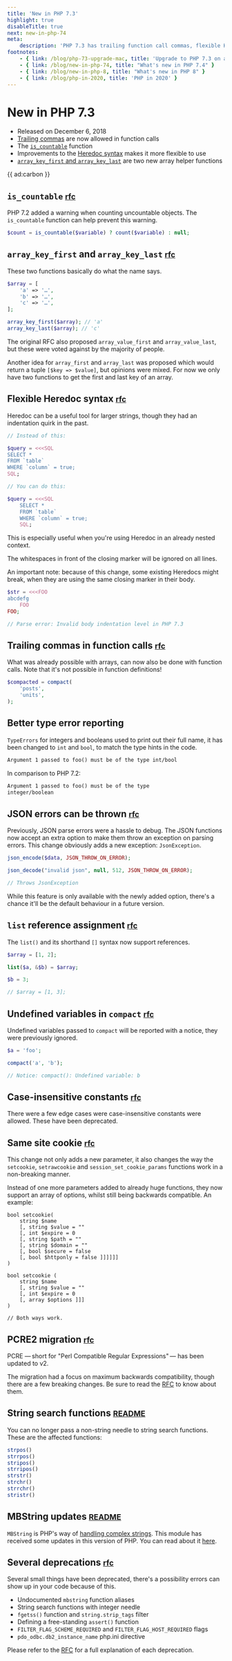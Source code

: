 ```yaml
---
title: 'New in PHP 7.3'
highlight: true
disableTitle: true
next: new-in-php-74
meta:
    description: 'PHP 7.3 has trailing function call commas, flexible Heredoc, the is_countable function and more.'
footnotes:
    - { link: /blog/php-73-upgrade-mac, title: 'Upgrade to PHP 7.3 on a Mac' }
    - { link: /blog/new-in-php-74, title: "What's new in PHP 7.4" }
    - { link: /blog/new-in-php-8, title: "What's new in PHP 8" }
    - { link: /blog/php-in-2020, title: 'PHP in 2020' }
---
```


# New in PHP 7.3

- Released on December 6, 2018
- [Trailing commas](#trailing-commas-in-function-calls-rfc) are now allowed in function calls
- The [`is_countable`](#is_countable-rfc) function
- Improvements to the [Heredoc syntax](#flexible-heredoc-syntax-rfc) makes it more flexible to use
- [`array_key_first` and `array_key_last`](#array_key_first-and-array_key_last-rfc) are two new array helper functions


{{ ad:carbon }}


## `is_countable` <small>[rfc](*https://wiki.php.net/rfc/is-countable)</small>

PHP 7.2 added a warning when counting uncountable objects. 
The `is_countable` function can help prevent this warning.

```php
$count = is_countable($variable) ? count($variable) : null;
```

## `array_key_first` and `array_key_last` <small>[rfc](*https://wiki.php.net/rfc/array_key_first_last)</small>

These two functions basically do what the name says.

```php
$array = [
    'a' => '…',
    'b' => '…',
    'c' => '…',
];

array_key_first($array); // 'a'
array_key_last($array); // 'c'
```

The original RFC also proposed `array_value_first` and `array_value_last`, 
but these were voted against by the majority of people. 

Another idea for `array_first` and `array_last` was proposed which would return a tuple `[$key => $value]`,
but opinions were mixed. 
For now we only have two functions to get the first and last key of an array. 

## Flexible Heredoc syntax <small>[rfc](*https://wiki.php.net/rfc/flexible_heredoc_nowdoc_syntaxes)</small>

Heredoc can be a useful tool for larger strings, though they had an indentation quirk in the past.

```php
// Instead of this:

$query = <<<SQL
SELECT * 
FROM `table`
WHERE `column` = true;
SQL;

// You can do this:

$query = <<<SQL
    SELECT * 
    FROM `table`
    WHERE `column` = true;
    SQL;
```

This is especially useful when you're using Heredoc in an already nested context.

The whitespaces in front of the closing marker will be ignored on all lines.

An important note: because of this change, some existing Heredocs might break, 
when they are using the same closing marker in their body.

```php
$str = <<<FOO
abcdefg
    FOO
FOO;

// Parse error: Invalid body indentation level in PHP 7.3
``` 

## Trailing commas in function calls <small>[rfc](*https://wiki.php.net/rfc/trailing-comma-function-calls)</small>

What was already possible with arrays, can now also be done with function calls. 
Note that it's not possible in function definitions!

```php
$compacted = compact(
    'posts',
    'units',
);
```



## Better type error reporting

`TypeErrors` for integers and booleans used to print out their full name, 
it has been changed to `int` and `bool`, to match the type hints in the code.

```txt
Argument 1 passed to foo() must be of the type int/bool
```

In comparison to PHP 7.2:

```txt
Argument 1 passed to foo() must be of the type 
integer/boolean
```

## JSON errors can be thrown <small>[rfc](*https://wiki.php.net/rfc/json_throw_on_error)</small>

Previously, JSON parse errors were a hassle to debug. 
The JSON functions now accept an extra option to make them throw an exception on parsing errors.
This change obviously adds a new exception: `JsonException`.

```php
json_encode($data, JSON_THROW_ON_ERROR);

json_decode("invalid json", null, 512, JSON_THROW_ON_ERROR);

// Throws JsonException
```

While this feature is only available with the newly added option, 
there's a chance it'll be the default behaviour in a future version.

## `list` reference assignment <small>[rfc](*https://wiki.php.net/rfc/list_reference_assignment)</small>

The `list()` and its shorthand `[]` syntax now support references.

```php
$array = [1, 2];

list($a, &$b) = $array;

$b = 3;

// $array = [1, 3];
```

## Undefined variables in `compact` <small>[rfc](*https://wiki.php.net/rfc/compact)</small>

Undefined variables passed to `compact` will be reported with a notice, they were previously ignored.

```php
$a = 'foo';

compact('a', 'b'); 

// Notice: compact(): Undefined variable: b
```

## Case-insensitive constants <small>[rfc](*https://wiki.php.net/rfc/case_insensitive_constant_deprecation)</small>

There were a few edge cases were case-insensitive constants were allowed. 
These have been deprecated.

## Same site cookie <small>[rfc](*https://wiki.php.net/rfc/same-site-cookie)</small>

This change not only adds a new parameter, 
it also changes the way the `setcookie`, `setrawcookie` and `session_set_cookie_params` functions work in a non-breaking manner.

Instead of one more parameters added to already huge functions, they now support an array of options, whilst still being backwards compatible.
An example:

```
bool setcookie(
    string $name 
    [, string $value = "" 
    [, int $expire = 0 
    [, string $path = "" 
    [, string $domain = "" 
    [, bool $secure = false 
    [, bool $httponly = false ]]]]]] 
)

bool setcookie ( 
    string $name 
    [, string $value = "" 
    [, int $expire = 0 
    [, array $options ]]] 
)

// Both ways work.
```

## PCRE2 migration <small>[rfc](*https://wiki.php.net/rfc/pcre2-migration)</small>

PCRE —&thinsp;short for "Perl Compatible Regular Expressions"&thinsp;— has been updated to v2.

The migration had a focus on maximum backwards compatibility, though there are a few breaking changes.
Be sure to read the [RFC](*https://wiki.php.net/rfc/pcre2-migration) to know about them.

## String search functions <small>[README](*https://github.com/php/php-src/blob/43329e85e682bed4919bb37c15acb8fb3e63175f/UPGRADING#L327-L339)</small>

You can no longer pass a non-string needle to string search functions. 
These are the affected functions:

```php
strpos()
strrpos()
stripos()
strripos()
strstr()
strchr()
strrchr()
stristr()
```

## MBString updates <small>[README](*https://github.com/php/php-src/blob/php-7.3.0RC6/UPGRADING#L186-L232)</small>

`MBString` is PHP's way of [handling complex strings](*http://php.net/manual/en/intro.mbstring.php). 
This module has received some updates in this version of PHP.
You can read about it [here](*https://github.com/php/php-src/blob/php-7.3.0RC6/UPGRADING#L186-L232).

## Several deprecations <small>[rfc](*https://wiki.php.net/rfc/deprecations_php_7_3)</small>

Several small things have been deprecated, there's a possibility errors can show up in your code because of this.

- Undocumented `mbstring` function aliases
- String search functions with integer needle
- `fgetss()` function and `string.strip_tags` filter
- Defining a free-standing `assert()` function
- `FILTER_FLAG_SCHEME_REQUIRED` and `FILTER_FLAG_HOST_REQUIRED` flags
- `pdo_odbc.db2_instance_name` php.ini directive

Please refer to the [RFC](*https://wiki.php.net/rfc/deprecations_php_7_3) for a full explanation of each deprecation.
